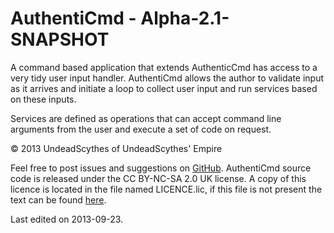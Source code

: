 # AuthentiCmd - Alpha-2.1-SNAPSHOT #

A command based application that extends AuthenticCmd has access to a very tidy
user input handler. AuthentiCmd allows the author to validate input as it
arrives and initiate a loop to collect user input and run services based on
these inputs.

Services are defined as operations that can accept command line arguments from
the user and execute a set of code on request.

&copy; 2013 UndeadScythes of UndeadScythes' Empire

Feel free to post issues and suggestions on [GitHub](https://github.com/UndeadScythes/AuthentiCmd).
AuthentiCmd source code is released under the CC BY-NC-SA 2.0 UK license.
A copy of this licence is located in the file named LICENCE.lic, if this file is
not present the text can be found [here](http://creativecommons.org/licenses/by-nc-sa/2.0/uk/legalcode).

Last edited on 2013-09-23.
